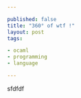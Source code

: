 ```yaml
---

published: false
title: "360° of wtf !"
layout: post
tags:

- ocaml
- programming
- language

---
```


sfdfdf